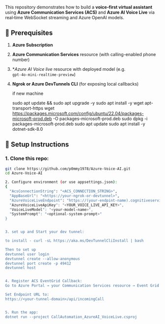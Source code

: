 This repository demonstrates how to build a **voice‑first virtual assistant** using **Azure Communication Services (ACS)** and **Azure AI Voice Live** via real‑time WebSocket streaming and Azure OpenAI models.

## 🧪 Prerequisites

1. **Azure Subscription**  
2. **Azure Communication Services** resource (with calling-enabled phone number)  
3. **Azure AI Voice live* resource with deployed model (e.g. `gpt‑4o‑mini‑realtime‑preview`)  
4. **Ngrok or Azure DevTunnels CLI** (for exposing local callbacks)

   if new machine

   sudo apt update && sudo apt upgrade -y
sudo apt install -y wget apt-transport-https
wget https://packages.microsoft.com/config/ubuntu/22.04/packages-microsoft-prod.deb -O packages-microsoft-prod.deb
sudo dpkg -i packages-microsoft-prod.deb
sudo apt update
sudo apt install -y dotnet-sdk-8.0


## 🚀 Setup Instructions

### 1. Clone this repo:
```bash
git clone https://github.com/p0mmy1978/Azure-Voice-AI.git
cd Azure-Voice-AI

2. Configure environment (or use appsettings.json):
{
  "AcsConnectionString": "<ACS_CONNECTION_STRING>",
  "AppBaseUrl": "<https://your-ngrok-or-devtunnel>",
  "AzureVoiceLiveEndpoint": "https://(your-endpint-name).cognitiveservices.azure.com/',
  "AzureVoiceLiveApiKey": "<YOUR_VOICE_LIVE_API_KEY>",
  "VoiceLiveModel": "<your-model-name>",
  "SystemPrompt": "<optional‑system‑prompt>"
}


3. set up and Start your dev tunnel:

to install - curl -sL https://aka.ms/DevTunnelCliInstall | bash

Then to set up 
devtunnel user login
devtunnel create --allow-anonymous
devtunnel port create -p 49412
devtunnel host


4. Register ACS EventGrid Callback:
Go to Azure Portal → your Communication Services resource → Event Grid → subscribe to IncomingCall

Set Endpoint URL to:
https://<your-tunnel-domain>/api/incomingCall


5. Run the app:
dotnet run --project CallAutomation_AzureAI_VoiceLive.csproj
